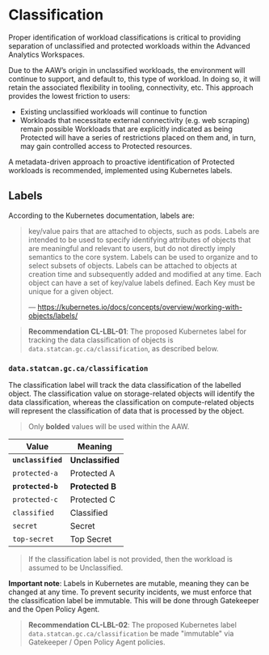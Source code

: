 # Classification

Proper identification of workload classifications is critical to providing
separation of unclassified and protected workloads within the Advanced
Analytics Workspaces.

Due to the AAW’s origin in unclassified workloads, the environment will continue
to support, and default to, this type of workload. In doing so, it will retain the
associated flexibility in tooling, connectivity, etc. This approach provides the
lowest friction to users:
* Existing unclassified workloads will continue to function
* Workloads that necessitate external connectivity (e.g. web scraping) remain
  possible
Workloads that are explicitly indicated as being Protected will have a series of
restrictions placed on them and, in turn, may gain controlled access to
Protected resources.

A metadata-driven approach to proactive identification of Protected
workloads is recommended, implemented using Kubernetes labels.

## Labels

According to the Kubernetes documentation, labels are:

> key/value pairs that are attached to objects, such as pods. Labels are
> intended to be used to specify identifying attributes of objects that are
> meaningful and relevant to users, but do not directly imply semantics to the
> core system. Labels can be used to organize and to select subsets of objects.
> Labels can be attached to objects at creation time and subsequently added and
> modified at any time. Each object can have a set of key/value labels defined.
> Each Key must be unique for a given object.
>
> — https://kubernetes.io/docs/concepts/overview/working-with-objects/labels/

> **Recommendation CL-LBL-01**: The proposed Kubernetes label for tracking
> the data classification of objects is `data.statcan.gc.ca/classification`,
> as described below.

### `data.statcan.gc.ca/classification`

The classification label will track the data classification of the labelled
object. The classification value on storage-related objects will identify
the data classification, whereas the classification on compute-related objects
will represent the classification of data that is processed by the object.

> Only **bolded** values will be used within the AAW.

| Value              | Meaning          |
|--------------------|------------------|
| **`unclassified`** | **Unclassified** |
| `protected-a`      | Protected A      |
| **`protected-b`**  | **Protected B**  |
| `protected-c`      | Protected C      |
| `classified`       | Classified       |
| `secret`           | Secret           |
| `top-secret`       | Top Secret       |

> If the classification label is not provided,
> then the workload is assumed to be Unclassified.

**Important note**: Labels in Kubernetes are mutable, meaning they can be
changed at any time. To prevent security incidents, we must enforce that
the classification label be immutable. This will be done through Gatekeeper
and the Open Policy Agent.

> **Recommendation CL-LBL-02**: The proposed Kubernetes label
> `data.statcan.gc.ca/classification` be made "immutable"
> via Gatekeeper / Open Policy Agent policies.
